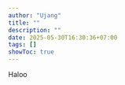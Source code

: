 ```yaml
---
author: "Ujang"
title: ""
description: ""
date: 2025-05-30T16:30:36+07:00
tags: []
showToc: true
---
```



Haloo
